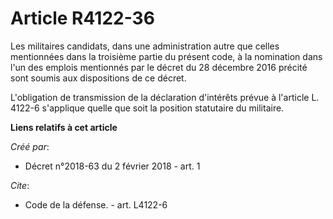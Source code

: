# Article R4122-36

Les militaires candidats, dans une administration autre que celles mentionnées dans la troisième partie du présent code, à la
nomination dans l'un des emplois mentionnés par le décret du 28 décembre 2016 précité sont soumis aux dispositions de ce
décret. 

L'obligation de transmission de la déclaration d'intérêts prévue à l'article L. 4122-6 s'applique quelle que soit la position
statutaire du militaire.

**Liens relatifs à cet article**

_Créé par_:

  - Décret n°2018-63 du 2 février 2018 - art. 1

_Cite_:

  - Code de la défense. - art. L4122-6
